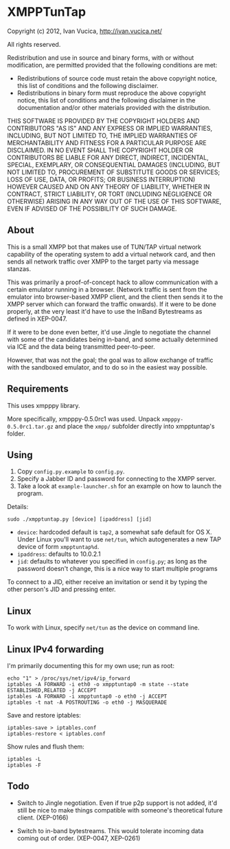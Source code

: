 XMPPTunTap
==========

Copyright (c) 2012, Ivan Vucica, http://ivan.vucica.net/

All rights reserved.

Redistribution and use in source and binary forms, with or without
modification, are permitted provided that the following conditions
are met:

 * Redistributions of source code must retain the above copyright
   notice, this list of conditions and the following disclaimer.
 * Redistributions in binary form must reproduce the above
   copyright notice, this list of conditions and the following
   disclaimer in the documentation and/or other materials
   provided with the distribution.

THIS SOFTWARE IS PROVIDED BY THE COPYRIGHT HOLDERS AND CONTRIBUTORS "AS IS"
AND ANY EXPRESS OR IMPLIED WARRANTIES, INCLUDING, BUT NOT LIMITED TO, THE
IMPLIED WARRANTIES OF MERCHANTABILITY AND FITNESS FOR A PARTICULAR PURPOSE
ARE DISCLAIMED. IN NO EVENT SHALL THE COPYRIGHT HOLDER OR CONTRIBUTORS BE
LIABLE FOR ANY DIRECT, INDIRECT, INCIDENTAL, SPECIAL, EXEMPLARY, OR
CONSEQUENTIAL DAMAGES (INCLUDING, BUT NOT LIMITED TO, PROCUREMENT OF
SUBSTITUTE GOODS OR SERVICES; LOSS OF USE, DATA, OR PROFITS; OR BUSINESS
INTERRUPTION) HOWEVER CAUSED AND ON ANY THEORY OF LIABILITY, WHETHER IN
CONTRACT, STRICT LIABILITY, OR TORT (INCLUDING NEGLIGENCE OR OTHERWISE)
ARISING IN ANY WAY OUT OF THE USE OF THIS SOFTWARE, EVEN IF ADVISED OF
THE POSSIBILITY OF SUCH DAMAGE.

About
-----

This is a small XMPP bot that makes use of TUN/TAP virtual network capability
of the operating system to add a virtual network card, and then sends all
network traffic over XMPP to the target party via message stanzas.

This was primarily a proof-of-concept hack to allow communication with a
certain emulator running in a browser. (Network traffic is sent from the
emulator into browser-based XMPP client, and the client then sends it to
the XMPP server which can forward the traffic onwards). If it were to be
done properly, at the very least it'd have to use the InBand Bytestreams
as defined in XEP-0047.

If it were to be done even better, it'd use Jingle to negotiate the channel
with some of the candidates being in-band, and some actually determined
via ICE and the data being transmitted peer-to-peer.

However, that was not the goal; the goal was to allow exchange of traffic
with the sandboxed emulator, and to do so in the easiest way possible.

Requirements
------------
This uses xmpppy library.

More specifically, xmpppy-0.5.0rc1 was used. Unpack `xmpppy-0.5.0rc1.tar.gz`
and place the `xmpp/` subfolder directly into xmpptuntap's folder.

Using
-----
1. Copy `config.py.example` to `config.py`.
2. Specify a Jabber ID and password for connecting to the XMPP server.
3. Take a look at `example-launcher.sh` for an example on how to launch the
   program.

Details:

    sudo ./xmpptuntap.py [device] [ipaddress] [jid]

- `device`: hardcoded default is `tap2`, a somewhat safe default for OS X.
  Under Linux you'll want to use `net/tun`, which autogenerates a new
  TAP device of form `xmpptuntap%d`.
- `ipaddress`: defaults to 10.0.2.1
- `jid`: defaults to whatever you specified in `config.py`; as long as the
  password doesn't change, this is a nice way to start multiple programs

To connect to a JID, either receive an invitation or send it by typing the
other person's JID and pressing enter.

Linux
-----
To work with Linux, specify `net/tun` as the device on command line.

Linux IPv4 forwarding
---------------
I'm primarily documenting this for my own use; run as root:

    echo "1" > /proc/sys/net/ipv4/ip_forward
    iptables -A FORWARD -i eth0 -o xmpptuntap0 -m state --state ESTABLISHED,RELATED -j ACCEPT
    iptables -A FORWARD -i xmpptuntap0 -o eth0 -j ACCEPT
    iptables -t nat -A POSTROUTING -o eth0 -j MASQUERADE

Save and restore iptables:

    iptables-save > iptables.conf
    iptables-restore < iptables.conf

Show rules and flush them:

    iptables -L
    iptables -F


Todo
----

* Switch to Jingle negotiation. Even if true p2p support is not added,
it'd still be nice to make things compatible with someone's theoretical
future client. (XEP-0166)

* Switch to in-band bytestreams. This would tolerate incoming data
coming out of order. (XEP-0047, XEP-0261)



